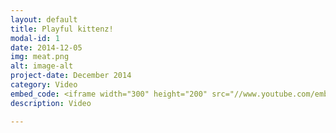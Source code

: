 ```yaml
---
layout: default
title: Playful kittenz!
modal-id: 1
date: 2014-12-05
img: meat.png
alt: image-alt
project-date: December 2014
category: Video
embed_code: <iframe width="300" height="200" src="//www.youtube.com/embed/zDUY0ESs8zU?list=PLrEnWoR732-DN561GnxXKMlocLMc4v4jL" frameborder="0" allowfullscreen></iframe>
description: Video

---
```

